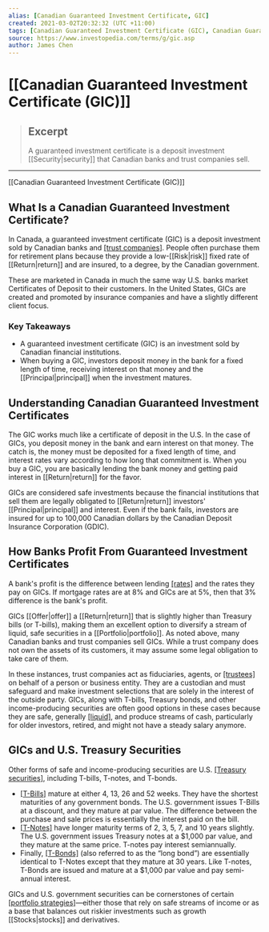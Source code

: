 ```yaml
---
alias: [Canadian Guaranteed Investment Certificate, GIC]
created: 2021-03-02T20:32:32 (UTC +11:00)
tags: [Canadian Guaranteed Investment Certificate (GIC), Canadian Guaranteed Investment Certificate (GIC)]
source: https://www.investopedia.com/terms/g/gic.asp
author: James Chen
---
```


# [[Canadian Guaranteed Investment Certificate (GIC)]]

> ## Excerpt
> A guaranteed investment certificate is a deposit investment [[Security|security]] that Canadian banks and trust companies sell.

---

[[Canadian Guaranteed Investment Certificate (GIC)]]
## What Is a Canadian Guaranteed Investment Certificate?

In Canada, a guaranteed investment certificate (GIC) is a deposit investment sold by Canadian banks and [[trust companies]](https://www.investopedia.com/terms/t/trustcompany.asp). People often purchase them for retirement plans because they provide a low-[[Risk|risk]] fixed rate of [[Return|return]] and are insured, to a degree, by the Canadian government.

These are marketed in Canada in much the same way U.S. banks market Certificates of Deposit to their customers. In the United States, GICs are created and promoted by insurance companies and have a slightly different client focus.

### Key Takeaways

-   A guaranteed investment certificate (GIC) is an investment sold by Canadian financial institutions.
-   When buying a GIC, investors deposit money in the bank for a fixed length of time, receiving interest on that money and the [[Principal|principal]] when the investment matures.

## Understanding Canadian Guaranteed Investment Certificates

The GIC works much like a certificate of deposit in the U.S. In the case of GICs, you deposit money in the bank and earn interest on that money. The catch is, the money must be deposited for a fixed length of time, and interest rates vary according to how long that commitment is. When you buy a GIC, you are basically lending the bank money and getting paid interest in [[Return|return]] for the favor.

GICs are considered safe investments because the financial institutions that sell them are legally obligated to [[Return|return]] investors' [[Principal|principal]] and interest. Even if the bank fails, investors are insured for up to 100,000 Canadian dollars by the Canadian Deposit Insurance Corporation (GDIC).

## How Banks Profit From Guaranteed Investment Certificates

A bank's profit is the difference between lending [[rates]](https://www.investopedia.com/terms/m/mortgage-rate.asp) and the rates they pay on GICs. If mortgage rates are at 8% and GICs are at 5%, then that 3% difference is the bank's profit.

GICs [[Offer|offer]] a [[Return|return]] that is slightly higher than Treasury bills (or T-bills), making them an excellent option to diversify a stream of liquid, safe securities in a [[Portfolio|portfolio]]. As noted above, many Canadian banks and trust companies sell GICs. While a trust company does not own the assets of its customers, it may assume some legal obligation to take care of them.

In these instances, trust companies act as fiduciaries, agents, or [[trustees]](https://www.investopedia.com/terms/t/[[Trustee|trustee]].asp) on behalf of a person or business entity. They are a custodian and must safeguard and make investment selections that are solely in the interest of the outside party. GICs, along with T-bills, Treasury bonds, and other income-producing securities are often good options in these cases because they are safe, generally [[liquid]](https://www.investopedia.com/terms/l/liquidasset.asp), and produce streams of cash, particularly for older investors, retired, and might not have a steady salary anymore.

## GICs and U.S. Treasury Securities

Other forms of safe and income-producing securities are U.S. [[Treasury securities]](https://www.investopedia.com/articles/investing/073113/introduction-treasury-securities.asp), including T-bills, T-notes, and T-bonds.

-   [[T-Bills]](https://www.investopedia.com/terms/t/treasurybill.asp) mature at either 4, 13, 26 and 52 weeks. They have the shortest maturities of any government bonds. The U.S. government issues T-Bills at a discount, and they mature at par value. The difference between the purchase and sale prices is essentially the interest paid on the bill.
-   [[T-Notes]](https://www.investopedia.com/terms/t/treasurynote.asp) have longer maturity terms of 2, 3, 5, 7, and 10 years slightly. The U.S. government issues Treasury notes at a $1,000 par value, and they mature at the same price. T-notes pay interest semiannually.
-   Finally, [[T-Bonds]](https://www.investopedia.com/terms/t/treasurybond.asp) (also referred to as the “long bond”) are essentially identical to T-Notes except that they mature at 30 years. Like T-notes, T-Bonds are issued and mature at a $1,000 par value and pay semi-annual interest.

GICs and U.S. government securities can be cornerstones of certain [[portfolio strategies]](https://www.investopedia.com/terms/p/portfoliomanagement.asp)—either those that rely on safe streams of income or as a base that balances out riskier investments such as growth [[Stocks|stocks]] and derivatives.

